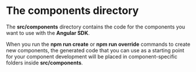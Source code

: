 # The **components** directory

The **src/components** directory contains the code for the components you want to use with the **Angular SDK**.

When you run the **npm run  create** or **npm run override** commands to create new components, the generated code that
you can use as a starting point for your component development will be placed in component-specific folders inside **src/components**.
